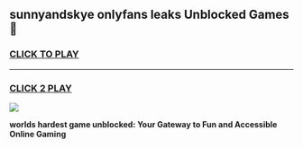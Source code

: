 
## sunnyandskye onlyfans leaks Unblocked Games👋
<h3>
<a href="https://premium.freeplayer.one?title=sunnyandskye_onlyfans_leaks&ref=16F">CLICK TO PLAY</a></h3>
<hr>

<h3>
<a href="https://premium.freeplayer.one?title=sunnyandskye_onlyfans_leaks&ref=16F">CLICK 2 PLAY</a>
  
</h3>

<a href="https://premium.freeplayer.one?title=sunnyandskye_onlyfans_leaks&ref=16F/"><img src="https://clearcache.store/games.png"></a>


**worlds hardest game unblocked: Your Gateway to Fun and Accessible Online Gaming**
